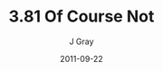 ---
title: '3.81 Of Course Not'
alt: 'Mysteries of the Arcana'
date: '2011-09-22'
author: 'J Gray'
artist: 'Gennifer'
chapter: '3 Two by Two'
filler: false
---